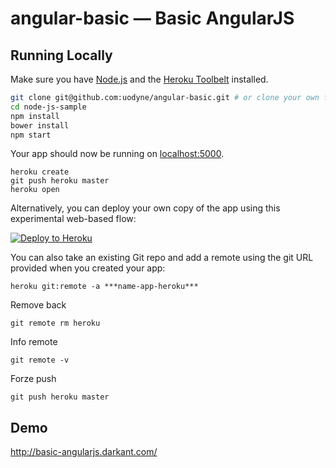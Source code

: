 # angular-basic — Basic AngularJS

## Running Locally
Make sure you have [Node.js](http://nodejs.org/) and the [Heroku Toolbelt](https://toolbelt.heroku.com/) installed.

```sh
git clone git@github.com:uodyne/angular-basic.git # or clone your own fork
cd node-js-sample
npm install
bower install
npm start
```

Your app should now be running on [localhost:5000](http://localhost:5000/).

```
heroku create
git push heroku master
heroku open
```

Alternatively, you can deploy your own copy of the app using this experimental
web-based flow:

[![Deploy to Heroku](https://www.herokucdn.com/deploy/button.png)](https://heroku.com/deploy)


You can also take an existing Git repo and add a remote using the git URL provided when you created your app:

```
heroku git:remote -a ***name-app-heroku***
```

Remove back

```
git remote rm heroku
```

Info remote

```
git remote -v
```

Forze push 

```
git push heroku master
```

## Demo

http://basic-angularjs.darkant.com/


